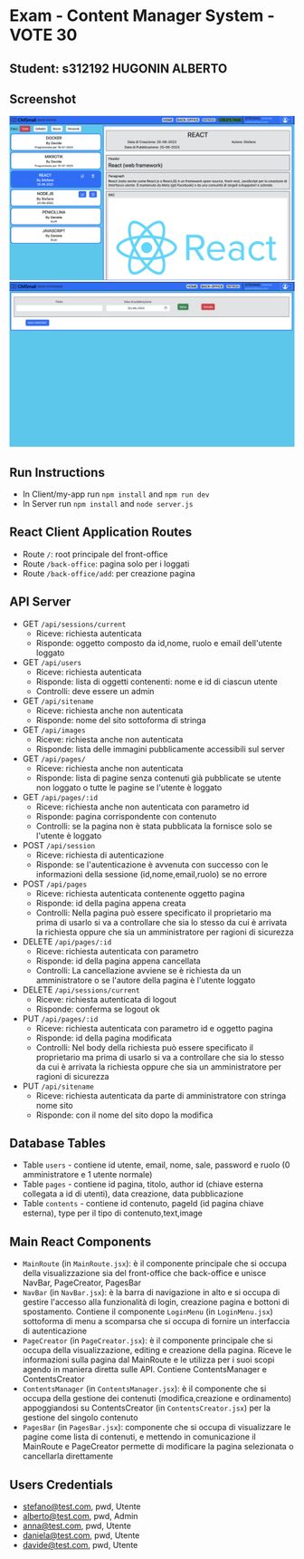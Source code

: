 # Exam - Content Manager System - VOTE 30
## Student: s312192 HUGONIN ALBERTO

## Screenshot

![Screenshot](./IMG/ListaPagine.png)
![Screenshot](./IMG/PageCreate.png)

## Run Instructions

- In Client/my-app run `npm install` and `npm run dev`
- In Server run `npm install` and `node server.js`


## React Client Application Routes

- Route `/`: root principale del front-office
- Route `/back-office`: pagina solo per i loggati
- Route `/back-office/add`: per creazione pagina

## API Server

- GET `/api/sessions/current`
  - Riceve: richiesta autenticata
  - Risponde: oggetto composto da id,nome, ruolo e email dell'utente loggato
- GET `/api/users`
  - Riceve: richiesta autenticata
  - Risponde:  lista di oggetti contenenti: nome e id di ciascun utente
  - Controlli: deve essere un admin
- GET `/api/sitename`
  - Riceve: richiesta anche non autenticata
  - Risponde:  nome del sito sottoforma di stringa
- GET `/api/images`
  - Riceve: richiesta anche non autenticata
  - Risponde: lista delle immagini pubblicamente accessibili sul server
- GET `/api/pages/`
  - Riceve: richiesta anche non autenticata
  - Risponde: lista di pagine senza contenuti già pubblicate se utente non loggato o tutte le pagine se l'utente è loggato
- GET `/api/pages/:id`
  - Riceve: richiesta anche non autenticata con parametro id
  - Risponde: pagina corrispondente con contenuto
  - Controlli: se la pagina non è stata pubblicata la fornisce solo se l'utente è loggato
- POST `/api/session`
  - Riceve: richiesta di autenticazione
  - Risponde: se l'autenticazione è avvenuta con successo con le informazioni della sessione (id,nome,email,ruolo) se no errore
- POST `/api/pages`
  - Riceve: richiesta autenticata contenente oggetto pagina
  - Risponde: id della pagina appena creata 
  - Controlli: Nella pagina può essere specificato il proprietario ma prima di usarlo si va a controllare che sia lo stesso da cui è arrivata la richiesta oppure che sia un amministratore per ragioni di sicurezza
- DELETE `/api/pages/:id`
  - Riceve: richiesta autenticata con parametro
  - Risponde: id della pagina appena cancellata
  - Controlli: La cancellazione avviene se è richiesta da un amministratore o se l'autore della pagina è l'utente loggato
- DELETE `/api/sessions/current`
  - Riceve: richiesta autenticata di logout
  - Risponde: conferma se logout ok
- PUT  `/api/pages/:id`
  - Riceve: richiesta autenticata con parametro id e oggetto pagina
  - Risponde: id della pagina modificata
  - Controlli: Nel body della richiesta può essere specificato il proprietario ma prima di usarlo si va a controllare che sia lo stesso da cui è arrivata la richiesta oppure che sia un amministratore per ragioni di sicurezza
- PUT `/api/sitename`
  - Riceve: richiesta autenticata da parte di amministratore con stringa nome sito
  - Risponde: con il nome del sito dopo la modifica



## Database Tables

- Table `users` - contiene id utente, email, nome, sale, password e ruolo (0 amministratore e 1 utente normale)
- Table `pages` - contiene id pagina, titolo, author id (chiave esterna collegata a id di utenti), data creazione, data pubblicazione
- Table `contents` - contiene id contenuto, pageId (id pagina chiave esterna), type per il tipo di contenuto,text,image 


## Main React Components
- `MainRoute` (in `MainRoute.jsx`): è il componente principale che si occupa della visualizzazione sia del front-office che back-office e unisce NavBar, PageCreator, PagesBar
- `NavBar` (in `NavBar.jsx`): è la barra di navigazione in alto e si occupa di gestire l'accesso alla funzionalità di login, creazione pagina e bottoni di spostamento. Contiene il componente `LoginMenu` (in `LoginMenu.jsx`) sottoforma di menu a scomparsa che si occupa di fornire un interfaccia di autenticazione 
- `PageCreator` (in `PageCreator.jsx`): è il componente principale che si occupa della visualizzazione, editing e creazione della pagina. Riceve le informazioni sulla pagina dal MainRoute e le utilizza per i suoi scopi agendo in maniera diretta sulle API. Contiene ContentsManager e ContentsCreator
- `ContentsManager` (in `ContentsManager.jsx`): è il componente che si occupa della gestione dei contenuti (modifica,creazione e ordinamento) appoggiandosi su ContentsCreator  (in `ContentsCreator.jsx`) per la gestione del singolo contenuto
- `PagesBar` (in `PagesBar.jsx`): componente che si occupa di visualizzare le pagine come lista di contenuti, e mettendo in comunicazione il MainRoute e PageCreator permette di modificare la pagina selezionata o cancellarla direttamente

## Users Credentials

- stefano@test.com, pwd, Utente
- alberto@test.com, pwd, Admin 
- anna@test.com, pwd, Utente
- daniela@test.com, pwd, Utente
- davide@test.com, pwd, Utente